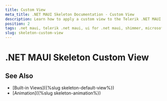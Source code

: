 ```yaml
---
title: Custom View
meta_title: .NET MAUI Skeleton Documentation - Custom View
description: Learn how to apply a custom view to the Telerik .NET MAUI Skeleton control to match your application's design.
position: 2
tags: .net maui, telerik .net maui, ui for .net maui, shimmer, microsoft .net maui
slug: skeleton-custom-view
---
```


# .NET MAUI Skeleton Custom View


## See Also

- [Built-in Views]({%slug skeleton-default-view%})
- [Animation]({%slug skeleton-animation%})
